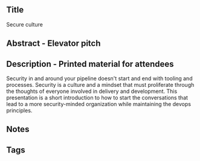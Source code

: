 Title
---
Secure culture

Abstract - Elevator pitch
---

Description - Printed material for attendees
---

Security in and around your pipeline doesn't start and end with tooling and processes. Security is a culture and a mindset that must proliferate through the thoughts of everyone involved in delivery and development. This presentation is a short introduction to how to start the conversations that lead to a more security-minded organization while maintaining the devops principles. 

Notes 
---

Tags
---
